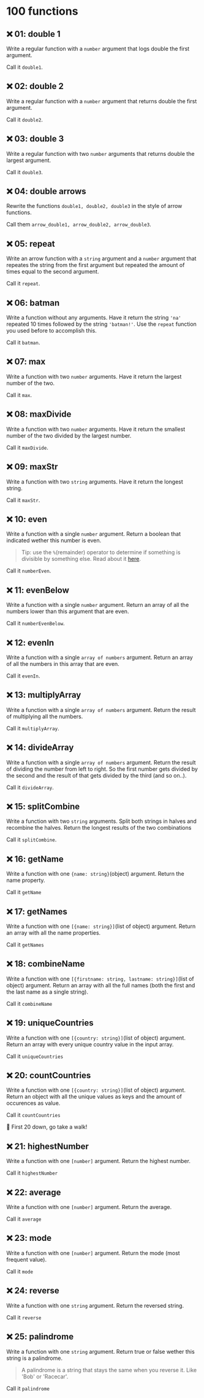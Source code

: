 # 100 functions

## ❌ 01: double 1

Write a regular function with a `number` argument that logs 
double the first argument. 

Call it `double1`.

## ❌ 02: double 2

Write a regular function with a `number` argument that returns 
double the first argument. 

Call it `double2`.

## ❌ 03: double 3

Write a regular function with two `number` arguments that returns 
double the largest argument. 

Call it `double3`.

## ❌ 04: double arrows

Rewrite the functions `double1, double2, double3` in the style of arrow functions. 

Call them `arrow_double1, arrow_double2, arrow_double3`.

## ❌ 05: repeat

Write an arrow function with a `string` argument and a `number` argument that repeates the string from the first argument but repeated the amount of times equal to the second argument.

Call it `repeat`.

## ❌ 06: batman

Write a function without any arguments. Have it return the string `'na'` repeated 10 times followed by the string `'batman!'`. Use the `repeat` function you used before to accomplish this.

Call it `batman`.

## ❌ 07: max

Write a function with two `number` arguments. Have it return the largest number of the two.

Call it `max`.

## ❌ 08: maxDivide

Write a function with two `number` arguments. Have it return the smallest number of the two divided by the largest number.

Call it `maxDivide`.

## ❌ 09: maxStr

Write a function with two `string` arguments. Have it return the longest string.

Call it `maxStr`.

## ❌ 10: even

Write a function with a single `number` argument. Return a boolean that indicated wether this number is even.

> Tip: use the `%`(remainder) operator to determine if something is divisible by something else. Read about it [here](https://developer.mozilla.org/en-US/docs/Web/JavaScript/Reference/Operators/Remainder). 

Call it `numberEven`.


## ❌ 11: evenBelow

Write a function with a single `number` argument. Return an array of all the numbers lower than this argument that are even.

Call it `numberEvenBelow`.

## ❌ 12: evenIn

Write a function with a single `array of numbers` argument. Return an array of all the numbers in this array that are even.

Call it `evenIn`.

## ❌ 13: multiplyArray

Write a function with a single `array of numbers` argument. Return the result of multiplying all the numbers.

Call it `multiplyArray`.

## ❌ 14: divideArray

Write a function with a single `array of numbers` argument. Return the result of dividing the number from left to right. So the first number gets divided by the second and the result of that gets divided by the third (and so on..).

Call it `divideArray`.

## ❌ 15: splitCombine

Write a function with two `string` arguments. Split both strings in halves and recombine the halves. Return the longest results of the two combinations

Call it `splitCombine`.

## ❌ 16: getName
Write a function with one `{name: string}`(object) argument. Return the name property.

Call it `getName`

## ❌ 17: getNames
Write a function with one `[{name: string}]`(list of object) argument. Return an array with all the name properties.

Call it `getNames`

## ❌ 18: combineName
Write a function with one `[{firstname: string, lastname: string}]`(list of object) argument. Return an array with all the full names (both the first and the last name as a single string).

Call it `combineName`

## ❌ 19: uniqueCountries
Write a function with one `[{country: string}]`(list of object) argument. Return an array with every unique country value in the input array.

Call it `uniqueCountries`

## ❌ 20: countCountries
Write a function with one `[{country: string}]`(list of object) argument. Return an object with all the unique values as keys and the amount of occurences as value.

Call it `countCountries`

🎉 First 20 down, go take a walk!

## ❌ 21: highestNumber
Write a function with one `[number]` argument. Return the highest number.

Call it `highestNumber`

## ❌ 22: average
Write a function with one `[number]` argument. Return the average.

Call it `average`

## ❌ 23: mode
Write a function with one `[number]` argument. Return the mode (most frequent value).

Call it `mode`

## ❌ 24: reverse
Write a function with one `string` argument. Return the reversed string.

Call it `reverse`

## ❌ 25: palindrome
Write a function with one `string` argument. Return true or false wether this string is a palindrome.

> A palindrome is a string that stays the same when you reverse it. Like 'Bob' or 'Racecar'.

Call it `palindrome`
